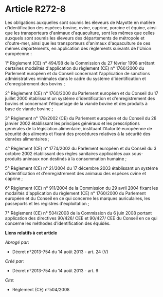 # Article R272-8

Les obligations auxquelles sont soumis les éleveurs de Mayotte en matière d'identification des espèces bovine, ovine,
caprine, porcine et équine, ainsi que les transporteurs d'animaux d'aquaculture, sont les mêmes que celles auxquels sont
soumis les éleveurs des départements de métropole et d'outre-mer, ainsi que les transporteurs d'animaux d'aquaculture de ces
mêmes départements, en application des règlements suivants de l'Union européenne : 

1° Règlement (CE) n° 494/98 de la Commission du 27 février 1998 arrêtant certaines modalités d'application du règlement (CE)
n° 1760/2000 du Parlement européen et du Conseil concernant l'application de sanctions administratives minimales dans le
cadre du système d'identification et d'enregistrement des bovins ; 

2° Règlement (CE) n° 1760/2000 du Parlement européen et du Conseil du 17 juillet 2000 établissant un système d'identification
et d'enregistrement des bovins et concernant l'étiquetage de la viande bovine et des produits à base de viande bovine ; 

3° Règlement n° 178/2002 (CE) du Parlement européen et du Conseil du 28 janvier 2002 établissant les principes généraux et
les prescriptions générales de la législation alimentaire, instituant l'Autorité européenne de sécurité des aliments et
fixant des procédures relatives à la sécurité des denrées alimentaires ; 

4° Règlement (CE) n° 1774/2002 du Parlement européen et du Conseil du 3 octobre 2002 établissant des règles sanitaires
applicables aux sous-produits animaux non destinés à la consommation humaine ; 

5° Règlement (CE) n° 21/2004 du 17 décembre 2003 établissant un système d'identification et d'enregistrement des animaux des
espèces ovine et caprine ; 

6° Règlement (CE) n° 911/2004 de la Commission du 29 avril 2004 fixant les modalités d'application du règlement (CE) n°
1760/2000 du Parlement européen et du Conseil en ce qui concerne les marques auriculaires, les passeports et les registres
d'exploitation ; 

7° Règlement (CE) n° 504/2008 de la Commission du 6 juin 2008 portant application des directives 90/426/ CEE et 90/427/ CEE
du Conseil en ce qui concerne les méthodes d'identification des équidés.

**Liens relatifs à cet article**

_Abrogé par_:

  - Décret n°2013-754 du 14 août 2013 - art. 24 (V)

_Créé par_:

  - Décret n°2013-754 du 14 août 2013 - art. 6

_Cite_:

  - Règlement (CE) n°504/2008
